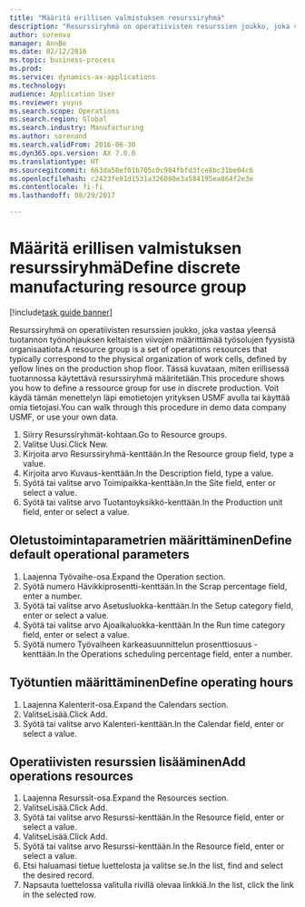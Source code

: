 ```yaml
--- 
title: "Määritä erillisen valmistuksen resurssiryhmä"
description: "Resurssiryhmä on operatiivisten resurssien joukko, joka vastaa yleensä tuotannon työnohjauksen keltaisten viivojen määrittämää työsolujen fyysistä organisaatiota."
author: sorenva
manager: AnnBe
ms.date: 02/12/2016
ms.topic: business-process
ms.prod: 
ms.service: dynamics-ax-applications
ms.technology: 
audience: Application User
ms.reviewer: yuyus
ms.search.scope: Operations
ms.search.region: Global
ms.search.industry: Manufacturing
ms.author: sorenand
ms.search.validFrom: 2016-06-30
ms.dyn365.ops.version: AX 7.0.0
ms.translationtype: HT
ms.sourcegitcommit: 663da58ef01b705c0c984fbfd3fce8bc31be04c6
ms.openlocfilehash: c2423fe91d1531a326080e3a584195ea864f2e3e
ms.contentlocale: fi-fi
ms.lasthandoff: 08/29/2017

---
```

# <a name="define-discrete-manufacturing-resource-group"></a><span data-ttu-id="40451-103">Määritä erillisen valmistuksen resurssiryhmä</span><span class="sxs-lookup"><span data-stu-id="40451-103">Define discrete manufacturing resource group</span></span>

[!include[task guide banner](../../includes/task-guide-banner.md)]

<span data-ttu-id="40451-104">Resurssiryhmä on operatiivisten resurssien joukko, joka vastaa yleensä tuotannon työnohjauksen keltaisten viivojen määrittämää työsolujen fyysistä organisaatiota.</span><span class="sxs-lookup"><span data-stu-id="40451-104">A resource group is a set of operations resources that typically correspond to the physical organization of work cells, defined by yellow lines on the production shop floor.</span></span> <span data-ttu-id="40451-105">Tässä kuvataan, miten erillisessä tuotannossa käytettävä resurssiryhmä määritetään.</span><span class="sxs-lookup"><span data-stu-id="40451-105">This procedure shows you how to define a ressource group for use in discrete production.</span></span> <span data-ttu-id="40451-106">Voit käydä tämän menettelyn läpi emotietojen yrityksen USMF avulla tai käyttää omia tietojasi.</span><span class="sxs-lookup"><span data-stu-id="40451-106">You can walk through this procedure in demo data company USMF, or use your own data.</span></span>

1. <span data-ttu-id="40451-107">Siirry Resurssiryhmät-kohtaan.</span><span class="sxs-lookup"><span data-stu-id="40451-107">Go to Resource groups.</span></span>
2. <span data-ttu-id="40451-108">Valitse Uusi.</span><span class="sxs-lookup"><span data-stu-id="40451-108">Click New.</span></span>
3. <span data-ttu-id="40451-109">Kirjoita arvo Resurssiryhmä-kenttään.</span><span class="sxs-lookup"><span data-stu-id="40451-109">In the Resource group field, type a value.</span></span>
4. <span data-ttu-id="40451-110">Kirjoita arvo Kuvaus-kenttään.</span><span class="sxs-lookup"><span data-stu-id="40451-110">In the Description field, type a value.</span></span>
5. <span data-ttu-id="40451-111">Syötä tai valitse arvo Toimipaikka-kenttään.</span><span class="sxs-lookup"><span data-stu-id="40451-111">In the Site field, enter or select a value.</span></span>
6. <span data-ttu-id="40451-112">Syötä tai valitse arvo Tuotantoyksikkö-kenttään.</span><span class="sxs-lookup"><span data-stu-id="40451-112">In the Production unit field, enter or select a value.</span></span>

## <a name="define-default-operational-parameters"></a><span data-ttu-id="40451-113">Oletustoimintaparametrien määrittäminen</span><span class="sxs-lookup"><span data-stu-id="40451-113">Define default operational parameters</span></span>
1. <span data-ttu-id="40451-114">Laajenna Työvaihe-osa.</span><span class="sxs-lookup"><span data-stu-id="40451-114">Expand the Operation section.</span></span>
2. <span data-ttu-id="40451-115">Syötä numero Hävikkiprosentti-kenttään.</span><span class="sxs-lookup"><span data-stu-id="40451-115">In the Scrap percentage field, enter a number.</span></span>
3. <span data-ttu-id="40451-116">Syötä tai valitse arvo Asetusluokka-kenttään.</span><span class="sxs-lookup"><span data-stu-id="40451-116">In the Setup category field, enter or select a value.</span></span>
4. <span data-ttu-id="40451-117">Syötä tai valitse arvo Ajoaikaluokka-kenttään.</span><span class="sxs-lookup"><span data-stu-id="40451-117">In the Run time category field, enter or select a value.</span></span>
5. <span data-ttu-id="40451-118">Syötä numero Työvaiheen karkeasuunnittelun prosenttiosuus -kenttään.</span><span class="sxs-lookup"><span data-stu-id="40451-118">In the Operations scheduling percentage field, enter a number.</span></span>

## <a name="define-operating-hours"></a><span data-ttu-id="40451-119">Työtuntien määrittäminen</span><span class="sxs-lookup"><span data-stu-id="40451-119">Define operating hours</span></span>
1. <span data-ttu-id="40451-120">Laajenna Kalenterit-osa.</span><span class="sxs-lookup"><span data-stu-id="40451-120">Expand the Calendars section.</span></span>
2. <span data-ttu-id="40451-121">ValitseLisää.</span><span class="sxs-lookup"><span data-stu-id="40451-121">Click Add.</span></span>
3. <span data-ttu-id="40451-122">Syötä tai valitse arvo Kalenteri-kenttään.</span><span class="sxs-lookup"><span data-stu-id="40451-122">In the Calendar field, enter or select a value.</span></span>

## <a name="add-operations-resources"></a><span data-ttu-id="40451-123">Operatiivisten resurssien lisääminen</span><span class="sxs-lookup"><span data-stu-id="40451-123">Add operations resources</span></span>
1. <span data-ttu-id="40451-124">Laajenna Resurssit-osa.</span><span class="sxs-lookup"><span data-stu-id="40451-124">Expand the Resources section.</span></span>
2. <span data-ttu-id="40451-125">ValitseLisää.</span><span class="sxs-lookup"><span data-stu-id="40451-125">Click Add.</span></span>
3. <span data-ttu-id="40451-126">Syötä tai valitse arvo Resurssi-kenttään.</span><span class="sxs-lookup"><span data-stu-id="40451-126">In the Resource field, enter or select a value.</span></span>
4. <span data-ttu-id="40451-127">ValitseLisää.</span><span class="sxs-lookup"><span data-stu-id="40451-127">Click Add.</span></span>
5. <span data-ttu-id="40451-128">Syötä tai valitse arvo Resurssi-kenttään.</span><span class="sxs-lookup"><span data-stu-id="40451-128">In the Resource field, enter or select a value.</span></span>
6. <span data-ttu-id="40451-129">Etsi haluamasi tietue luettelosta ja valitse se.</span><span class="sxs-lookup"><span data-stu-id="40451-129">In the list, find and select the desired record.</span></span>
7. <span data-ttu-id="40451-130">Napsauta luettelossa valitulla rivillä olevaa linkkiä.</span><span class="sxs-lookup"><span data-stu-id="40451-130">In the list, click the link in the selected row.</span></span>


